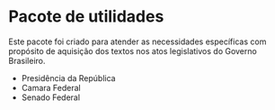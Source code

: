 Pacote de utilidades
==========

Este pacote foi criado para atender as necessidades 
específicas com propósito de aquisição dos textos nos atos 
legislativos do Governo Brasileiro. 

* Presidência da República
* Camara Federal
* Senado Federal

